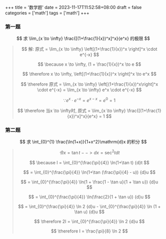 +++
title = '数学题'
date = 2023-11-17T11:52:58+08:00
draft = false
categories = ['math']
tags = ['math']
+++

### 第一题
$$
求 \lim_{x \to \infty} \frac{[(1+\frac{1}{x})^x]^x}{e^x} 的极限
$$

> $$
> 解: 原式 = \lim_{x \to \infty} \left[(1+\frac{1}{x})^x \right]^x \cdot e^{-x}
> $$
> 
> $$
> \because x \to \infty, (1 + \frac{1}{x})^x \to e
> $$
> 
> $$
> \therefore x \to \infty, \left[(1+\frac{1}{x})^x \right]^x \to e^x
> $$
> 
> $$
> \therefore 原式 = \lim_{x \to \infty} \left[(1+\frac{1}{x})^x\right]^x \cdot e^{-x} = \lim_{x \to \infty} e^x \cdot e^{-x}
> $$
> 
> $$
> \because e^x \cdot e^{-x} = e^{x-x} = e^0 = 1
> $$
> 
> $$
> \therefore 当x \to \infty时, 原式 = \lim_{x \to \infty} \frac{[(1+\frac{1}{x})^x]^x}{e^x} = 1
> $$

### 第二题
$$
求 \int_{0}^{1} \frac{\ln(1+x)}{1+x^2}\mathrm{d}x 的积分
$$

> $$
> 令 x = \tan t --> {d}x = \sec ^2t{d}t
> $$
>
> $$
> \because I = \int_{0}^{\frac{\pi}{4}} \ln(1+\tan t) {d}t
> $$
>
> $$
>      = \int_{0}^{\frac{\pi}{4}} \ln(1+\tan (\frac{\pi}{4} - u)) {d}u
> $$
>
> $$
>      = \int_{0}^{\frac{\pi}{4}} \ln(1 + \frac{1 - \tan u}{1 + \tan u}) {d}u
> $$
>
> $$
>      = \int_{0}^{\frac{\pi}{4}} \ln(\frac{2}{1 + \tan u}) {d}u
> $$
>
> $$
>      = \int_{0}^{\frac{\pi}{4}} \ln 2 {d}u - \int_{0}^{\frac{\pi}{4}} \ln (1 + \tan u) {d}u
> $$
> 
> $$
> \therefore  2I = \int_{0}^{\frac{\pi}{4}} \ln 2 {d}u
> $$
>
> $$
> \therefore I = \frac{\pi}{8} \ln 2
> $$
